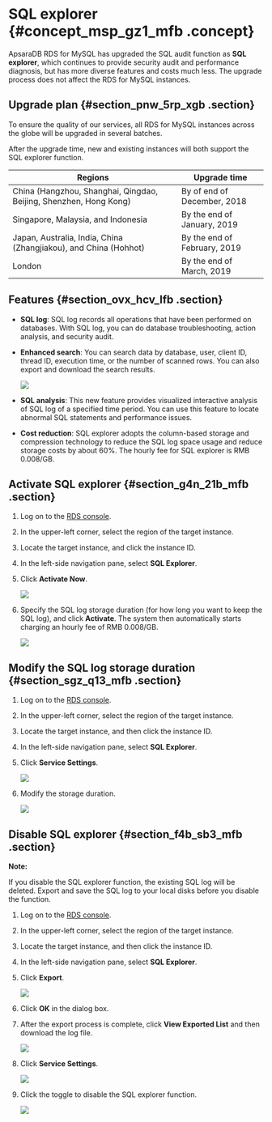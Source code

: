 # SQL explorer {#concept_msp_gz1_mfb .concept}

ApsaraDB RDS for MySQL has upgraded the SQL audit function as **SQL explorer**, which continues to provide security audit and performance diagnosis, but has more diverse features and costs much less. The upgrade process does not affect the RDS for MySQL instances.

## Upgrade plan {#section_pnw_5rp_xgb .section}

To ensure the quality of our services, all RDS for MySQL instances across the globe will be upgraded in several batches.

After the upgrade time, new and existing instances will both support the SQL explorer function.

|Regions|Upgrade time|
|-------|------------|
|China \(Hangzhou, Shanghai, Qingdao, Beijing, Shenzhen, Hong Kong\)|By of end of December, 2018|
|Singapore, Malaysia, and Indonesia|By the end of January, 2019|
|Japan, Australia, India, China \(Zhangjiakou\), and China \(Hohhot\)|By the end of February, 2019|
|London|By the end of March, 2019|

## Features {#section_ovx_hcv_lfb .section}

-   **SQL log**: SQL log records all operations that have been performed on databases. With SQL log, you can do database troubleshooting, action analysis, and security audit.
-   **Enhanced search**: You can search data by database, user, client ID, thread ID, execution time, or the number of scanned rows. You can also export and download the search results.

    ![](http://static-aliyun-doc.oss-cn-hangzhou.aliyuncs.com/assets/img/23711/155123358313817_en-US.png)

-   **SQL analysis**: This new feature provides visualized interactive analysis of SQL log of a specified time period. You can use this feature to locate abnormal SQL statements and performance issues.
-   **Cost reduction**: SQL explorer adopts the column-based storage and compression technology to reduce the SQL log space usage and reduce storage costs by about 60%. The hourly fee for SQL explorer is RMB 0.008/GB.

## Activate SQL explorer {#section_g4n_21b_mfb .section}

1.  Log on to the [RDS console](https://rds.console.aliyun.com/).
2.  In the upper-left corner, select the region of the target instance.
3.  Locate the target instance, and click the instance ID.
4.  In the left-side navigation pane, select **SQL Explorer**.
5.  Click **Activate Now**.

    ![](http://static-aliyun-doc.oss-cn-hangzhou.aliyuncs.com/assets/img/23711/155123358313750_en-US.png)

6.  Specify the SQL log storage duration \(for how long you want to keep the SQL log\), and click **Activate**. The system then automatically starts charging an hourly fee of RMB 0.008/GB.

    ![](http://static-aliyun-doc.oss-cn-hangzhou.aliyuncs.com/assets/img/23711/155123358313755_en-US.png)


## Modify the SQL log storage duration {#section_sgz_q13_mfb .section}

1.  Log on to the [RDS console](https://rds.console.aliyun.com/).
2.  In the upper-left corner, select the region of the target instance.
3.  Locate the target instance, and then click the instance ID.
4.  In the left-side navigation pane, select **SQL Explorer**.
5.  Click **Service Settings**.

    ![](http://static-aliyun-doc.oss-cn-hangzhou.aliyuncs.com/assets/img/23711/155123358313804_en-US.png)

6.  Modify the storage duration.

    ![](http://static-aliyun-doc.oss-cn-hangzhou.aliyuncs.com/assets/img/23711/155123358313805_en-US.png)


## Disable SQL explorer {#section_f4b_sb3_mfb .section}

**Note:** 

If you disable the SQL explorer function, the existing SQL log will be deleted. Export and save the SQL log to your local disks before you disable the function.

1.  Log on to the [RDS console](https://rds.console.aliyun.com/).
2.  In the upper-left corner, select the region of the target instance.
3.  Locate the target instance, and then click the instance ID.
4.  In the left-side navigation pane, select **SQL Explorer**.
5.  Click **Export**.

    ![](http://static-aliyun-doc.oss-cn-hangzhou.aliyuncs.com/assets/img/23711/155123358313823_en-US.png)

6.  Click **OK** in the dialog box.
7.  After the export process is complete, click **View Exported List** and then download the log file.

    ![](http://static-aliyun-doc.oss-cn-hangzhou.aliyuncs.com/assets/img/23711/155123358313831_en-US.png)

8.  Click **Service Settings**.

    ![](http://static-aliyun-doc.oss-cn-hangzhou.aliyuncs.com/assets/img/23711/155123358313804_en-US.png)

9.  Click the toggle to disable the SQL explorer function.

    ![](http://static-aliyun-doc.oss-cn-hangzhou.aliyuncs.com/assets/img/23711/155123358313807_en-US.png)


